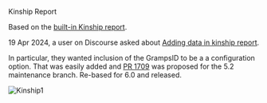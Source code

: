 Kinship Report

Based on the [built-in Kinship report](https://www.gramps-project.org/wiki/index.php/Gramps_6.0_Wiki_Manual_-_Reports_-_part_6#Kinship_Report).

19 Apr 2024, a user on Discourse asked about [Adding data in kinship report](https://gramps.discourse.group/t/adding-data-in-kinship-report/5287). 

In particular, they wanted inclusion of the GrampsID to be a a configuration option. That was easily added and [PR 1709](https://github.com/gramps-project/gramps/pull/1709) was proposed for the 5.2 maintenance branch. Re-based for 6.0 and released.

![Kinship1](https://github.com/user-attachments/assets/6465ef6a-bfed-4895-a650-e4fc2ff0e3b1)
